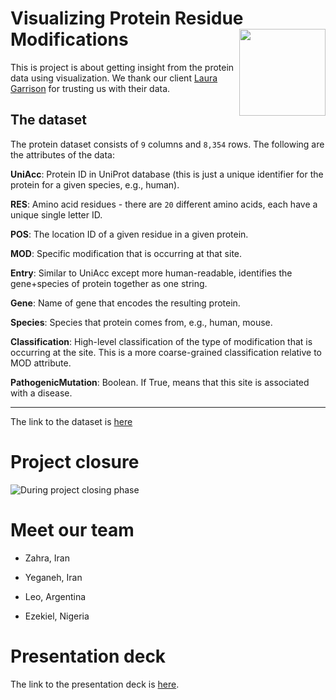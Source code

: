 # Visualizing Protein Residue Modifications <a><img src='images/img.jpg' align="right" height="138.5" /></a>

This is project is about getting insight from the protein data using visualization. We thank our client [Laura Garrison](https://vis.uib.no/team/laura-garrison/) for trusting us with their data.

## The dataset

The protein dataset consists of `9` columns and `8,354` rows. The following are the attributes of the data:

**UniAcc**: Protein ID in UniProt database (this is just a unique identifier for the protein for a given species, e.g., human).

**RES**: Amino acid residues - there are `20` different amino acids, each have a unique single letter ID.

**POS**: The location ID of a given residue in a given protein. 

**MOD**: Specific modification that is occurring at that site. 

**Entry**: Similar to UniAcc except more human-readable, identifies the gene+species of protein together as one string.

**Gene**: Name of gene that encodes the resulting protein.

**Species**: Species that protein comes from, e.g., human, mouse.

**Classification**: High-level classification of the type of modification that is occurring at the site. This is a more coarse-grained classification relative to MOD attribute.

**PathogenicMutation**: Boolean. If True, means that this site is associated with a disease.

---

The link to the dataset is [here](https://docs.google.com/spreadsheets/d/1yAWS3EXAV596hwuggSSy3WSvgvyN9VLIvhkpMMgxM-M/edit?usp=sharing)

# Project closure

![During project closing phase](images/withLauraG.png) 

# Meet our team

- Zahra, Iran

- Yeganeh, Iran

- Leo, Argentina

- Ezekiel, Nigeria

# Presentation deck

The link to the presentation deck is [here](https://docs.google.com/presentation/d/1ISRV-VSVKUyYIl2ogQ2t6F6CpOqR_ZWy6tkduhBEqPM/edit#slide=id.g742e3e7cd_1_16).